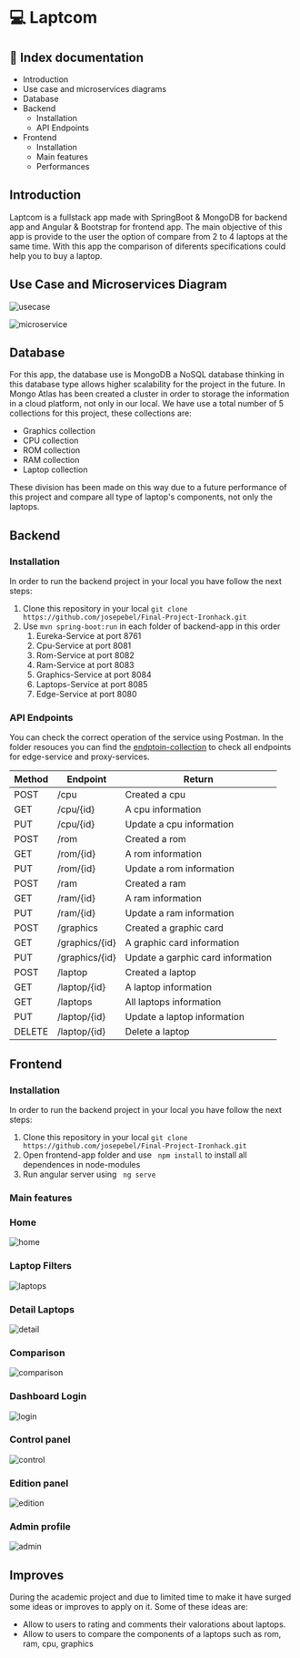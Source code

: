 # 💻 Laptcom

## 🧾 Index documentation

- Introduction
- Use case and microservices diagrams
- Database
- Backend
  - Installation
  - API Endpoints
- Frontend
  - Installation
  - Main features
  - Performances


## Introduction

Laptcom is a fullstack app made with SpringBoot & MongoDB for backend app and Angular & Bootstrap for frontend app. The main objective of this app is provide to the user the option of compare from 2 to 4 laptops at the same time. With this app the comparison of diferents specifications could help you to buy a laptop.

## Use Case and Microservices Diagram

![usecase](https://github.com/josepebel/Final-Project-Ironhack/blob/master/Resources/UseCaseDiagram.drawio.png?raw=true)

![microservice](https://github.com/josepebel/Final-Project-Ironhack/blob/master/Resources/MicroservicesDiagram.drawio.png?raw=true)

## Database

For this app, the database use is MongoDB a NoSQL database thinking in this database type allows higher scalability for the project in the future. 
In Mongo Atlas has been created a cluster in order to storage the information in a cloud platform, not only in our local. We have use a total number of 5 collections for this project, these collections are:
 - Graphics collection
 - CPU collection
 - ROM collection
 - RAM collection
 - Laptop collection

These division has been made on this way due to a future performance of this project and compare all type of laptop's components, not only the laptops.

## Backend

### Installation

In order to run the backend project in your local you have follow the next steps:

1. Clone this repository in your local ``` git clone https://github.com/josepebel/Final-Project-Ironhack.git ```
2. Use ``` mvn spring-boot:run ``` in each folder of backend-app in this order
    1. Eureka-Service at port 8761
    2. Cpu-Service at port 8081
    3. Rom-Service at port 8082
    4. Ram-Service at port 8083
    5. Graphics-Service at port 8084
    6. Laptops-Service at port 8085
    7. Edge-Service at port 8080

### API Endpoints

You can check the correct operation of the service using Postman. In the folder resouces you can find the [endptoin-collection](https://github.com/josepebel/Final-Project-Ironhack/blob/master/Resources/Laptop-Collection.postman_collection.json) to check all endpoints for edge-service and proxy-services.

|     Method        |             Endpoint               |                          Return                        |
|-------------------|------------------------------------|--------------------------------------------------------|
|        POST         |             /cpu                 |      Created a cpu         |
|        GET         |            /cpu/{id}         |      A cpu information                              |
|         PUT         |       /cpu/{id}       |      Update a cpu information                    |
|        POST         |             /rom                 |      Created a rom         |
|        GET         |            /rom/{id}          |      A rom information                              |
|         PUT         |       /rom/{id}       |      Update a rom information                    |
|        POST         |             /ram                 |      Created a ram         |
|        GET         |            /ram/{id}         |      A ram information                              |
|         PUT         |       /ram/{id}       |      Update a ram information                    |
|        POST         |             /graphics                 |      Created a graphic card         |
|        GET         |            /graphics/{id}          |      A graphic card information                              |
|         PUT         |       /graphics/{id}       |      Update a garphic card information                    |
|        POST         |             /laptop                 |      Created a laptop         |
|        GET         |            /laptop/{id}          |      A laptop information                              |
|        GET         |            /laptops          |      All laptops information                            |
|         PUT         |       /laptop/{id}       |      Update a laptop information                    |
|         DELETE         |       /laptop/{id}       |     Delete a laptop                  |

## Frontend

### Installation
In order to run the backend project in your local you have follow the next steps:
1. Clone this repository in your local ``` git clone https://github.com/josepebel/Final-Project-Ironhack.git ```
2. Open frontend-app folder and use ``` npm install``` to install all dependences in node-modules
3. Run angular server using ``` ng serve```

### Main features
### Home
![home](https://github.com/josepebel/Final-Project-Ironhack/blob/master/Resources/Home.png?raw=true)

### Laptop Filters
![laptops](https://github.com/josepebel/Final-Project-Ironhack/blob/master/Resources/laptops.png?raw=true)

### Detail Laptops
![detail](https://github.com/josepebel/Final-Project-Ironhack/blob/master/Resources/laptop-detail.png?raw=true)

### Comparison
![comparison](https://github.com/josepebel/Final-Project-Ironhack/blob/master/Resources/comparison.png?raw=true)

### Dashboard Login
![login](https://github.com/josepebel/Final-Project-Ironhack/blob/master/Resources/login.png?raw=true)

### Control panel
![control](https://github.com/josepebel/Final-Project-Ironhack/blob/master/Resources/control-panel.png?raw=true)

### Edition panel
![edition](https://github.com/josepebel/Final-Project-Ironhack/blob/master/Resources/edition-panel.png?raw=true)

### Admin profile
![admin](https://github.com/josepebel/Final-Project-Ironhack/blob/master/Resources/admin-profile.png?raw=true)

## Improves

During the academic project and due to limited time to make it have surged some ideas or improves to apply on it. Some of these ideas are:
- Allow to users to rating and comments their valorations about laptops.
- Allow to users to compare the components of a laptops such as rom, ram, cpu, graphics
